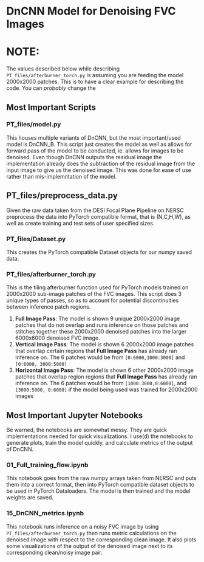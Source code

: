# DnCNN Model for Denoising FVC Images

# NOTE: 
The values described below while describing `PT_files/afterburner_torch.py` is assuming you are feeding the model 2000x2000 patches. This is to have a clear example for describing the code. You can *probably* change the 

## Most Important Scripts

### PT_files/model.py

This houses multiple variants of DnCNN, but the most important/used model is DnCNN_B. This script just creates the model as well as allows for forward pass of the model to be conducted, ie. allows for images to be denoised. Even though DnCNN outputs the residual image the implementation already does the subtraction of the residual image from the input image to give us the denoised image. This was done for ease of use rather than mis-implemntation of the model.

## PT_files/preprocess_data.py
Given the raw data taken from the DESI Focal Plane Pipeline on NERSC preprocess the data into PyTorch compatible format, that is (N,C,H,W), as well as create training and test sets of user specified sizes.

### PT_files/Dataset.py
This creates the PyTorch compatible Dataset objects for our numpy saved data. 

### PT_files/afterburner_torch.py
This is the tiling afterburner function used for PyTorch models trained on 2000x2000 sub-image patches of the FVC images. This script does 3 unique types of passes, so as to account for potential discontinuities between inference patch regions. 

1. **Full Image Pass**: The model is shown 9 unique 2000x2000 image patches that do not overlap and runs inference on those patches and stitches together these 2000x2000 denoised patches into the larger 6000x6000 denoised FVC image.
2. **Vertical Image Pass**: The model is shown 6 2000x2000 image patches that overlap certain regions that **Full Image Pass** has already ran inference on. The 6 patches would be from `[0:6000,1000:3000]` and `[0:6000, 3000:5000]`
3. **Horizontal Image Pass**: The model is shown 6 other 2000x2000 image patches that overlap region regions that **Full Image Pass** has already ran inference on. The 6 patches would be from `[1000:3000,0:6000]`, and `[3000:5000, 0:6000]` if the model being used was trained for 2000x2000 images

## Most Important Jupyter Notebooks
Be warned, the notebooks are somewhat messy. They are quick implementations needed for quick visualizations. I use(d) the notebooks to generate plots, train the model quickly, and calculate metrics of the output of DnCNN.

### 01_Full_training_flow.ipynb
This notebook goes from the raw numpy arrays taken from NERSC and puts them into a correct format, then into PyTorch compatible dataset objects to be used in PyTorch Dataloaders. The model is then trained and the model weights are saved.

### 15_DnCNN_metrics.ipynb 
This notebook runs inference on a noisy FVC image by using `PT_files/afterburner_torch.py` then runs metric calculations on the denoised image with respect to the corresponding clean image. It also plots some visualizations of the output of the denoised image next to its corresponding clean/noisy image pair. 
